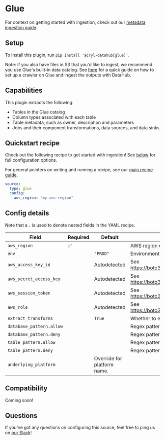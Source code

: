 # Glue

For context on getting started with ingestion, check out our [metadata ingestion guide](../README.md).

## Setup

To install this plugin, run `pip install 'acryl-datahub[glue]'`.

Note: if you also have files in S3 that you'd like to ingest, we recommend you use Glue's built-in data catalog. See [here](../s3-ingestion.md) for a quick guide on how to set up a crawler on Glue and ingest the outputs with DataHub.

## Capabilities

This plugin extracts the following:

- Tables in the Glue catalog
- Column types associated with each table
- Table metadata, such as owner, description and parameters
- Jobs and their component transformations, data sources, and data sinks

## Quickstart recipe

Check out the following recipe to get started with ingestion! See [below](#config-details) for full configuration options.

For general pointers on writing and running a recipe, see our [main recipe guide](../README.md#recipes).

```yml
source:
  type: glue
  config:
    aws_region: "my-aws-region"
```

## Config details

Note that a `.` is used to denote nested fields in the YAML recipe.

| Field                    | Required | Default                     | Description                                                                        |
| ------------------------ | -------- | --------------------------- | ---------------------------------------------------------------------------------- |
| `aws_region`             | ✅       |                             | AWS region code.                                                                   |
| `env`                    |          | `"PROD"`                    | Environment to use in namespace when constructing URNs.                            |
| `aws_access_key_id`      |          | Autodetected                | See https://boto3.amazonaws.com/v1/documentation/api/latest/guide/credentials.html |
| `aws_secret_access_key`  |          | Autodetected                | See https://boto3.amazonaws.com/v1/documentation/api/latest/guide/credentials.html |
| `aws_session_token`      |          | Autodetected                | See https://boto3.amazonaws.com/v1/documentation/api/latest/guide/credentials.html |
| `aws_role`               |          | Autodetected                | See https://boto3.amazonaws.com/v1/documentation/api/latest/guide/credentials.html |
| `extract_transforms`     |          | `True`                      | Whether to extract Glue transform jobs.                                            |
| `database_pattern.allow` |          |                             | Regex pattern for databases to include in ingestion.                               |
| `database_pattern.deny`  |          |                             | Regex pattern for databases to exclude from ingestion.                             |
| `table_pattern.allow`    |          |                             | Regex pattern for tables to include in ingestion.                                  |
| `table_pattern.deny`     |          |                             | Regex pattern for tables to exclude from ingestion.                                |
| `underlying_platform`    |          | Override for platform name. |

## Compatibility

Coming soon!

## Questions

If you've got any questions on configuring this source, feel free to ping us on [our Slack](https://slack.datahubproject.io/)!
